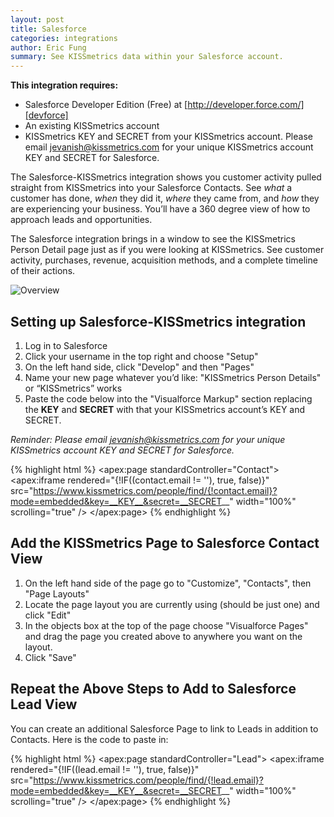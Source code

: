```yaml
---
layout: post
title: Salesforce
categories: integrations
author: Eric Fung
summary: See KISSmetrics data within your Salesforce account.
---
```

**This integration requires:**

* Salesforce Developer Edition (Free) at [http://developer.force.com/][devforce]
* An existing KISSmetrics account
* KISSmetrics KEY and SECRET from your KISSmetrics account. Please email [jevanish@kissmetrics.com][request] for your unique KISSmetrics account KEY and SECRET for Salesforce.

The Salesforce-KISSmetrics integration shows you customer activity pulled straight from KISSmetrics into your Salesforce Contacts. See *what* a customer has done, *when* they did it, *where* they came from, and *how* they are experiencing your business. You’ll have a 360 degree view of how to approach leads and opportunities.

The Salesforce integration brings in a window to see the KISSmetrics Person Detail page just as if you were looking at KISSmetrics. See customer activity, purchases, revenue, acquisition methods, and a complete timeline of their actions.

![Overview][ssoverview]

## Setting up Salesforce-KISSmetrics integration

1. Log in to Salesforce
2. Click your username in the top right and choose "Setup"
3. On the left hand side, click "Develop" and then "Pages"
4. Name your new page whatever you’d like: "KISSmetrics Person Details" or “KISSmetrics” works
5. Paste the code below into the "Visualforce Markup" section replacing the __KEY__ and __SECRET__ with that your KISSmetrics account’s KEY and SECRET.

*Reminder: Please email [jevanish@kissmetrics.com][request] for your unique KISSmetrics account KEY and SECRET for Salesforce.*

{% highlight html %}
<apex:page standardController="Contact">
  <apex:iframe
    rendered="{!IF((contact.email != ''), true, false)}"
    src="https://www.kissmetrics.com/people/find/{!contact.email}?mode=embedded&key=__KEY__&secret=__SECRET__"
    width="100%"
    scrolling="true"
  />
</apex:page>
{% endhighlight %}

## Add the KISSmetrics Page to Salesforce Contact View


1. On the left hand side of the page go to "Customize", "Contacts", then "Page Layouts"
2. Locate the page layout you are currently using (should be just one) and click "Edit"
3. In the objects box at the top of the page choose "Visualforce Pages" and drag the page you created above to anywhere you want on the layout.
4. Click "Save"

## Repeat the Above Steps to Add to Salesforce Lead View

You can create an additional Salesforce Page to link to Leads in addition to Contacts. Here is the code to paste in:

{% highlight html %}
<apex:page standardController="Lead">
  <apex:iframe rendered="{!IF((lead.email != ''), true, false)}" src="https://www.kissmetrics.com/people/find/{!lead.email}?mode=embedded&key=__KEY__&secret=__SECRET__" width="100%" scrolling="true" /> 
</apex:page>
{% endhighlight %}

[devforce]: http://developer.force.com/
[request]: mailto:jevanish@kissmetrics.com?subject=%5BSalesforce%5D%20Requesting%20Access

[ssoverview]: https://s3.amazonaws.com/kissmetrics-support-files/assets/integrations/salesforce/overview.png
